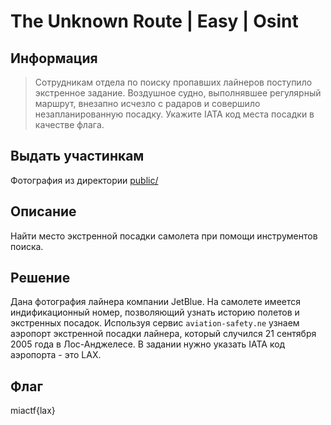 # The Unknown Route | Easy | Osint

## Информация

> Сотрудникам отдела по поиску пропавших лайнеров поступило экстренное задание. Воздушное судно, выполнявшее регулярный маршрут, внезапно исчезло с радаров и совершило незапланированную посадку. Укажите IATA код места посадки в качестве флага.


## Выдать участинкам

Фотография из директории [public/](public/)

## Описание

Найти место экстренной посадки самолета при помощи инструментов поиска.

## Решение

Дана фотография лайнера компании JetBlue. На самолете имеется индификационный номер, позволяющий узнать историю полетов и экстренных посадок. Используя сервис `aviation-safety.ne` узнаем аэропорт экстренной посадки лайнера, который случился 21 сентября 2005 года в Лос-Анджелесе. В задании нужно указать IATA код аэропорта - это LAX.


## Флаг

miactf{lax}

